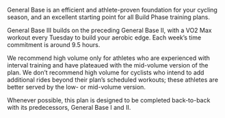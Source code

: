 General Base is an efficient and athlete-proven foundation for your cycling season, and an excellent starting point for all Build Phase training plans.  

General Base III builds on the preceding General Base II, with a VO2 Max workout every Tuesday to build your aerobic edge. Each week’s time commitment is around 9.5 hours.

We recommend high volume only for athletes who are experienced with interval training and have plateaued with the mid-volume version of the plan. We don’t recommend high volume for cyclists who intend to add additional rides beyond their plan’s scheduled workouts; these athletes are better served by the low- or mid-volume version.

Whenever possible, this plan is designed to be completed back-to-back with its predecessors, General Base I and II.